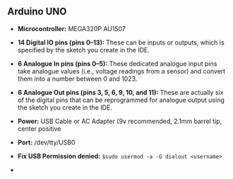 ## Arduino UNO

- **Microcontroller:** MEGA320P AU1507

- **14 Digital IO pins (pins 0–13):** These can be inputs or outputs, which is specified by the sketch you create in the IDE.

- **6 Analogue In pins (pins 0–5):** These dedicated analogue input pins take analogue values (i.e., voltage readings from a sensor) and convert them into a number between 0 and 1023.

- **6 Analogue Out pins (pins 3, 5, 6, 9, 10, and 11):** These are actually six of the digital pins that can be reprogrammed for analogue output using the sketch you create in the IDE.

- **Power:** USB Cable or AC Adapter (9v recommended, 2.1mm barrel tip, center positive

- **Port:** /dev/tty/USB0

- **Fix USB Permission denied:** `$sudo usermod -a -G dialout <username>`

- 

